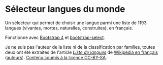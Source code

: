 # Sélecteur langues du monde

Un sélecteur qui permet de choisir une langue parmi une liste de 1193 langues (vivantes, mortes, naturelles, construites), en français.  

Fonctionne avec [Bootstrap 4](https://getbootstrap.com/docs/4.0/getting-started/introduction/) et [bootstrap-select](https://developer.snapappointments.com/bootstrap-select/).

Je ne suis pas l'auteur de la liste ni de la classification par familles, toutes deux ont été extraites de l'article [_Liste de langues_](http://fr.wikipedia.org/wiki/Liste_de_langues) de [Wikipédia en français](http://fr.wikipedia.org/) ([auteurs](http://fr.wikipedia.org/w/index.php?title=Liste_de_langues&action=history)). [Contenu soumis à la licence CC-BY-SA](http://creativecommons.org/licenses/by-sa/3.0/deed.fr).

